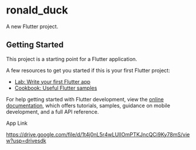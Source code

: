# ronald_duck

A new Flutter project.

## Getting Started

This project is a starting point for a Flutter application.

A few resources to get you started if this is your first Flutter project:

- [Lab: Write your first Flutter app](https://docs.flutter.dev/get-started/codelab)
- [Cookbook: Useful Flutter samples](https://docs.flutter.dev/cookbook)

For help getting started with Flutter development, view the
[online documentation](https://docs.flutter.dev/), which offers tutorials,
samples, guidance on mobile development, and a full API reference.

App Link

https://drive.google.com/file/d/1t4j0nL5r4wLUlIOmPTKJncQCi9Ky78mS/view?usp=drivesdk
